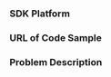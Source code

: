 <!-- 
Open an issue here if you have a problem with the code samples in this repository only.

If you have a question about BotBuilder SDK for .NET or Node: 

Please report your issue on the BotBuilder main repository

https://github.com/Microsoft/BotBuilder
-->

### SDK Platform
<!-- Relates to .NET or Node SDK? -->

### URL of Code Sample
<!-- Include the URL to the code sample you have a problem with. -->

### Problem Description
<!-- Add short description of your problem here, including code examples and screenshots of any errors -->

